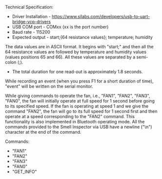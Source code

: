Technical Specification:

- Driver Installation - https://www.silabs.com/developers/usb-to-uart-bridge-vcp-drivers
- USB COM port - COMxx (xx is the port number)
- Baud rate - 115200
- Expected output - start;{64 resistance values}; temperature; humidity

The data values are in ASCII format. It begins with "start;" and then all the 64 resistance values are
followed by temperature and humidity values (values positions 65 and 66). All these values are
separated by a semi-colon (;). 

- The total duration for one read-out is approximately 1.8 seconds.

While recording an event (when you press F1 for a short duration of time), "event" will be written on
the serial monitor.

While giving commands to operate the fan, i.e., "FAN1", "FAN2", "FAN3", "FAN0", the fan will initially
operate at full speed for 1 second before going to its specified speed. If the fan is operating at speed
1 and we give the command "FAN2", the fan will go to its full speed for 1 second first and then operate
at a speed corresponding to the "FAN2" command. This functionality is also implemented in Bluetooth
operating mode.
All the commands provided to the Smell Inspector via USB have a newline ("\n") character at the end
of the command.

Commands: 

- "FAN1" 
- "FAN2"
- "FAN3"
- "FAN0"
- "GET_INFO"